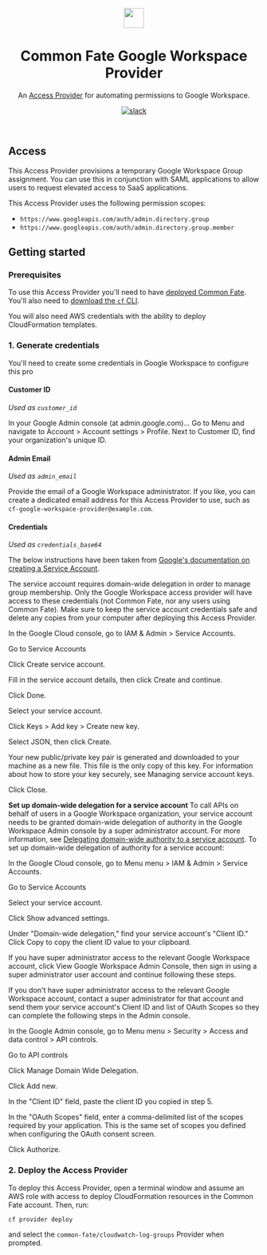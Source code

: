 <p align="center"><img src="https://static.commonfate.io/logos/commonfate/screen/light_purple/common_fate_logo_light_purple.svg" height="40" /></p>

<h1 align="center">Common Fate Google Workspace Provider</h1>

<p align="center">An <a href="https://docs.commonfate.io/common-fate/providers/providers">Access Provider</a> for automating permissions to Google Workspace.</p>

<p align="center">
<a align="center"  href="https://join.slack.com/t/commonfatecommunity/shared_invite/zt-q4m96ypu-_gYlRWD3k5rIsaSsqP7QMg"><img src="https://img.shields.io/badge/slack-commonfate-1F72FE.svg?logo=slack" alt="slack" /></a>
</p>
<br/>

## Access

This Access Provider provisions a temporary Google Workspace Group assignment. You can use this in conjunction with SAML applications to allow users to request elevated access to SaaS applications.

This Access Provider uses the following permission scopes:

- `https://www.googleapis.com/auth/admin.directory.group`
- `https://www.googleapis.com/auth/admin.directory.group.member`

## Getting started

### Prerequisites

To use this Access Provider you'll need to have [deployed Common Fate](https://docs.commonfate.io/common-fate/next/deploying-common-fate/deploying-common-fate). You'll also need to [download the `cf` CLI](https://docs.commonfate.io/common-fate/next/providers/setup).

You will also need AWS credentials with the ability to deploy CloudFormation templates.

### 1. Generate credentials

You'll need to create some credentials in Google Workspace to configure this pro

#### Customer ID

_Used as `customer_id`_

In your Google Admin console (at admin.google.com)...
Go to Menu and navigate to Account > Account settings > Profile.
Next to Customer ID, find your organization's unique ID.

#### Admin Email

_Used as `admin_email`_

Provide the email of a Google Workspace administrator. If you like, you can create a dedicated email address for this Access Provider to use, such as `cf-google-workspace-provider@example.com`.

#### Credentials

_Used as `credentials_base64`_

The below instructions have been taken from [Google's documentation on creating a Service Account](https://developers.google.com/workspace/guides/create-credentials#service-account).

The service account requires domain-wide delegation in order to manage group membership. Only the Google Workspace access provider will have access to these credentials (not Common Fate, nor any users using Common Fate). Make sure to keep the service account credentials safe and delete any copies from your computer after deploying this Access Provider.

In the Google Cloud console, go to IAM & Admin > Service Accounts.

Go to Service Accounts

Click Create service account.

Fill in the service account details, then click Create and continue.

Click Done.

Select your service account.

Click Keys > Add key > Create new key.

Select JSON, then click Create.

Your new public/private key pair is generated and downloaded to your machine as a new file. This file is the only copy of this key. For information about how to store your key securely, see Managing service account keys.

Click Close.

**Set up domain-wide delegation for a service account**
To call APIs on behalf of users in a Google Workspace organization, your service account needs to be granted domain-wide delegation of authority in the Google Workspace Admin console by a super administrator account. For more information, see [Delegating domain-wide authority to a service account](https://developers.google.com/identity/protocols/oauth2/service-account#delegatingauthority).
To set up domain-wide delegation of authority for a service account:

In the Google Cloud console, go to Menu menu > IAM & Admin > Service Accounts.

Go to Service Accounts

Select your service account.

Click Show advanced settings.

Under "Domain-wide delegation," find your service account's "Client ID." Click Copy to copy the client ID value to your clipboard.

If you have super administrator access to the relevant Google Workspace account, click View Google Workspace Admin Console, then sign in using a super administrator user account and continue following these steps.

If you don't have super administrator access to the relevant Google Workspace account, contact a super administrator for that account and send them your service account's Client ID and list of OAuth Scopes so they can complete the following steps in the Admin console.

In the Google Admin console, go to Menu menu > Security > Access and data control > API controls.

Go to API controls

Click Manage Domain Wide Delegation.

Click Add new.

In the "Client ID" field, paste the client ID you copied in step 5.

In the "OAuth Scopes" field, enter a comma-delimited list of the scopes required by your application. This is the same set of scopes you defined when configuring the OAuth consent screen.

Click Authorize.

### 2. Deploy the Access Provider

To deploy this Access Provider, open a terminal window and assume an AWS role with access to deploy CloudFormation resources in the Common Fate account. Then, run:

```
cf provider deploy
```

and select the `common-fate/cloudwatch-log-groups` Provider when prompted.
